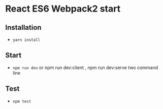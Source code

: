 # React ES6 Webpack2 start


## Installation

* `yarn install`

## Start

* `npm run dev` or  npm run dev:client , npm run dev:serve two command line


## Test

* `npm test`


